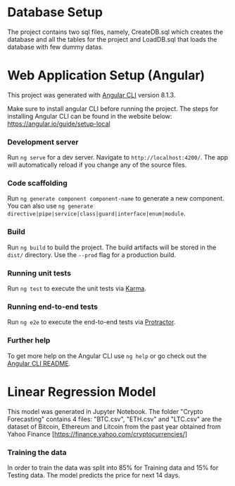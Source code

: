 # Database Setup

The project contains two sql files, namely, CreateDB.sql which creates the database and all the tables for the project and LoadDB.sql that loads the database with few dummy datas.

# Web Application Setup (Angular)

This project was generated with [Angular CLI](https://github.com/angular/angular-cli) version 8.1.3.

Make sure to install angular CLI before running the project. The steps for installing Angular CLI can be found in the website below:
https://angular.io/guide/setup-local

### Development server

Run `ng serve` for a dev server. Navigate to `http://localhost:4200/`. The app will automatically reload if you change any of the source files.

### Code scaffolding

Run `ng generate component component-name` to generate a new component. You can also use `ng generate directive|pipe|service|class|guard|interface|enum|module`.

### Build

Run `ng build` to build the project. The build artifacts will be stored in the `dist/` directory. Use the `--prod` flag for a production build.

### Running unit tests

Run `ng test` to execute the unit tests via [Karma](https://karma-runner.github.io).

### Running end-to-end tests

Run `ng e2e` to execute the end-to-end tests via [Protractor](http://www.protractortest.org/).

### Further help

To get more help on the Angular CLI use `ng help` or go check out the [Angular CLI README](https://github.com/angular/angular-cli/blob/master/README.md).

# Linear Regression Model

This model was generated in Jupyter Notebook. 
The folder "Crypto Forecasting" contains 4 files:
"BTC.csv", "ETH.csv" and "LTC.csv" are the dataset of Bitcoin, Ethereum and Litcoin from the past year obtained from Yahoo Finance [https://finance.yahoo.com/cryptocurrencies/]

### Training the data

In order to train the data was split into 85% for Training data and 15% for Testing data.
The model predicts the price for next 14 days.


